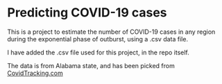 # Predicting COVID-19 cases

This is a project to estimate the number of COVID-19 cases in any region during the exponential phase of outburst, using a .csv data file.

I have added the .csv file used for this project, in the repo itself. 

The data is from Alabama state, and has been picked from [CovidTracking.com](https://covidtracking.com/data/state/alabama/cases)
